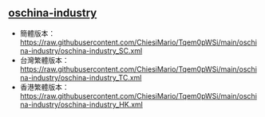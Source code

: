 ## [oschina-industry](https://rsshub.app/oschina/news/industry)
- 簡體版本：https://raw.githubusercontent.com/ChiesiMario/Tqem0pWSi/main/oschina-industry/oschina-industry_SC.xml
- 台灣繁體版本：https://raw.githubusercontent.com/ChiesiMario/Tqem0pWSi/main/oschina-industry/oschina-industry_TC.xml
- 香港繁體版本：https://raw.githubusercontent.com/ChiesiMario/Tqem0pWSi/main/oschina-industry/oschina-industry_HK.xml